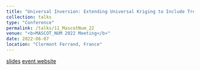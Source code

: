 ```yaml
---
title: "Universal Inversion: Extending Universal Kriging to Include Trends in Bayesian Inverse Problems"
collection: talks
type: "Conference"
permalink: /talks/11_MascotNum_22
venue: "<b>MASCOT_NUM 2022 Meeting</b>"
date: 2022-06-07
location: "Clermont Ferrand, France"
---
```


[slides](/talks/10_SIAM_UQ_22.pdf)
[event website](https://mascotnum2022.sciencesconf.org/)
